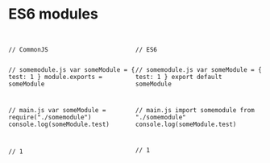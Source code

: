 # ES6 modules


<div style="display:flex;">
<div style="flex:1">
<pre><code class="javascript">
// CommonJS

// somemodule.js
var someModule = {
    test: 1
}
module.exports = someModule

// main.js
var someModule = require("./somemodule")
console.log(someModule.test)

// 1
</code></pre>
</div>
<div style="flex:1">
<pre><code class="javascript">
// ES6

// somemodule.js
var someModule = {
    test: 1
}
export default someModule

// main.js
import somemodule from "./somemodule"
console.log(someModule.test)

// 1

</code></pre>
</div>
</div>
